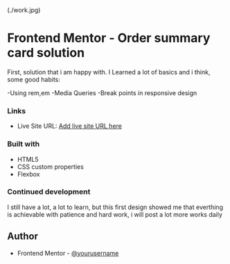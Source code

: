 
(./work.jpg)
# Frontend Mentor - Order summary card solution

First, solution that i am happy with.
I Learned a lot of basics and i think, some good habits:

-Using rem,em
-Media Queries 
-Break points in responsive design 
### Links

- Live Site URL: [Add live site URL here](https://frontendmentor-io-tau.vercel.app)

### Built with

- HTML5
- CSS custom properties
- Flexbox

### Continued development

I still have a lot, a lot to learn, but this first design showed me that everthing is achievable with patience and hard work, i will post a lot more works daily 

## Author
- Frontend Mentor - [@yourusername](https://www.frontendmentor.io/profile/BasedR)

